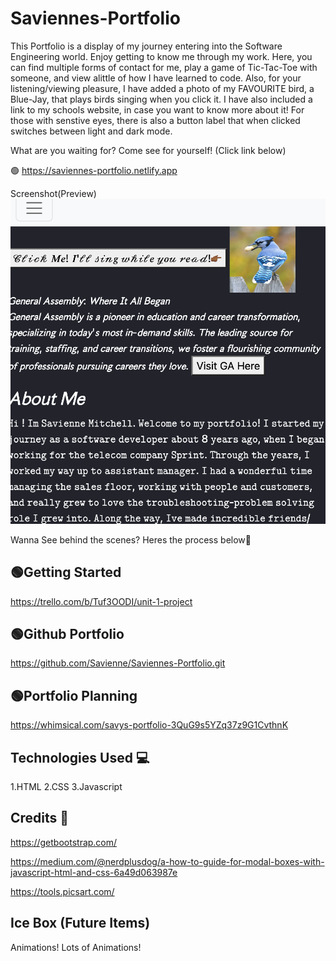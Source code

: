 # Saviennes-Portfolio
This Portfolio is a display of my journey entering into the Software Engineering world.
Enjoy getting to know me through my work. Here, you can find multiple forms of contact for me, play a game of Tic-Tac-Toe with someone, and view alittle of how I have learned to code. Also, for your listening/viewing pleasure, I have added a photo of my FAVOURITE bird, a Blue-Jay, that plays birds singing when you click it. I have also included a link to my schools website, in case you want to know more about it! For those with senstive eyes, there is also a button label that when clicked switches between light and dark mode.

What are you waiting for? Come see for yourself! (Click link below)

🟢 https://saviennes-portfolio.netlify.app

Screenshot(Preview) 
<img src="assets/images/snapforportfolio.png">


Wanna See behind the scenes? Heres the process below🚧

🟢Getting Started
-------------------
https://trello.com/b/Tuf3OODI/unit-1-project

🟢Github Portfolio 
------------------
https://github.com/Savienne/Saviennes-Portfolio.git

🟢Portfolio Planning
------------------
 https://whimsical.com/savys-portfolio-3QuG9s5YZq37z9G1CvthnK

Technologies Used 💻
------------------
1.HTML
2.CSS
3.Javascript

Credits 🤝
------------------

https://getbootstrap.com/

https://medium.com/@nerdplusdog/a-how-to-guide-for-modal-boxes-with-javascript-html-and-css-6a49d063987e

https://tools.picsart.com/

Ice Box (Future Items) 
----------------------

Animations! Lots of Animations! 
